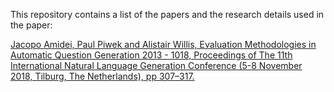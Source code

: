 This repository contains a list of the papers and the research details used in the paper: 

[Jacopo Amidei, Paul Piwek and Alistair Willis, Evaluation Methodologies in Automatic Question Generation 2013 - 1018, Proceedings of The 11th International Natural Language Generation Conference (5-8 November 2018, Tilburg, The Netherlands), pp 307–317.](http://aclweb.org/anthology/W18-6537)
